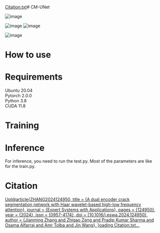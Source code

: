 [Citation.txt](https://github.com/user-attachments/files/20037695/Citation.txt)# CM-UNet

![image](https://github.com/user-attachments/assets/95523698-abe3-486c-8ba0-8afaef072cac)

![image](https://github.com/user-attachments/assets/596189a3-28b4-4e62-8127-e746a94b5f82) ![image](https://github.com/user-attachments/assets/b4359e71-e724-4b64-96eb-11d406022c05)

![image](https://github.com/user-attachments/assets/4b03fa7c-df49-4239-ac61-fe20f56b45d3)




# How to use

# Requirements
Ubuntu 20.04  
Pytorch 2.0.0  
Python 3.8  
CUDA 11.8


# Training


# Inference
For inference, you need to run the test.py. Most of the parameters are like for the train.py.

# Citation
[Upl@article{ZHANG2024124950,
title = {A dual encoder crack segmentation network with Haar wavelet-based high-low frequency attention},
journal = {Expert Systems with Applications},
pages = {124950},
year = {2024},
issn = {0957-4174},
doi = {10.1016/j.eswa.2024.124950},
author = {Jianming Zhang and Zhigao Zeng and Pradip Kumar Sharma and Osama Alfarraj and Amr Tolba and Jin Wang},
}oading Citation.txt…]()

